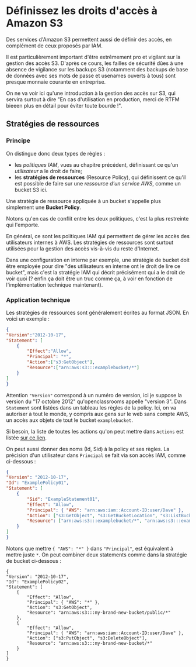 # Définissez les droits d'accès à Amazon S3

Des services d'Amazon S3 permettent aussi de définir des accès, en complément de ceux proposés par IAM.

Il est particulièrement important d'être extrêmement pro et vigilant sur la gestion des accès S3. D'après ce cours, les failles de sécurité dûes à une absence de vigilance sur les backups S3 (notamment des backups de base de données avec ses mots de passe et usenames ouverts à tous) sont presque monnaie courante en entreprise.

On ne va voir ici qu'une introduction à la gestion des accès sur S3, qui servira surtout à dire "En cas d'utilisation en production, merci de RTFM bieeen plus en détail pour éviter toute bourde !".

## Stratégies de ressources

### Principe

On distingue donc deux types de règles :

- les _politiques IAM_, vues au chapitre précédent, définissant ce qu'un _utilisateur_ a le droit de faire;
- les **stratégies de ressources** (Resource Policy), qui définissent ce qu'il est possible de faire sur une _ressource d'un service AWS_, comme un bucket S3 ici.

Une stratégie de ressource appliquée à un bucket s'appelle plus simplement une **Bucket Policy**.

Notons qu'en cas de conflit entre les deux politiques, c'est la plus restreinte qui l'emporte.

En général, ce sont les politiques IAM qui permettent de gérer les accès des utilisateurs internes à AWS. Les stratégies de ressources sont surtout utilisées pour la gestion des accès vis-à-vis du reste d'Internet.

Dans une configuration en interne par exemple, une stratégie de bucket doit être employée pour dire "des utilisateurs en interne ont le droit de lire ce bucket", mais c'est la stratégie IAM qui décrit précisément qui a le droit de voir quoi (? enfin ça doit être un truc comme ça, à voir en fonction de l'implémentation technique maintenant).

### Application technique

Les stratégies de ressources sont généralement écrites au format JSON. En voici un exemple :

```JSON
{
"Version":"2012-10-17",
"Statement": [
    {
        "Effect":"Allow",
        "Principal": "*",
        "Action":["s3:GetObject"],
        "Resource":["arn:aws:s3:::examplebucket/*"]
    }
]
}
```

Attention `"Version"` correspond à un numéro de version, ici je suppose la version du "17 octobre 2012" qu'openclassrooms appelle "version 3".
Dans `Statement` sont listées dans un tableau les règles de la policy. Ici, on va autoriser à tout le monde, y compris aux gens sur le web sans compte AWS, un accès aux objets de tout le bucket `examplebucket`.

Si besoin, la liste de toutes les actions qu'on peut mettre dans `Actions` est listée [sur ce lien](https://docs.aws.amazon.com/fr_fr/AmazonS3/latest/userguide/using-with-s3-actions.html).

On peut aussi donner des noms (Id, Sid) à la policy et ses règles. La précision d'un utilisateur dans `Principal` se fait via son accès IAM, comme ci-dessous :

```JSON
{
"Version": "2012-10-17",
"Id": "ExamplePolicy01",
"Statement": [
    {
        "Sid": "ExampleStatement01",
        "Effect": "Allow",
        "Principal": { "AWS": "arn:aws:iam::Account-ID:user/Dave" },
        "Action": ["s3:GetObject", "s3:GetBucketLocation", "s3:ListBucket"],
        "Resource": ["arn:aws:s3:::examplebucket/*", "arn:aws:s3:::examplebucket"]
    }
]
}
```

Notons que mettre `{ "AWS": "*" }` dans `"Principal"`, est équivalent à mettre juste `*`. On peut combiner deux statements comme dans la stratégie de bucket ci-dessous :

```JS
{
"Version": "2012-10-17",
"Id": "ExamplePolicy02",
"Statement": [
    {
        "Effect": "Allow",
        "Principal": { "AWS": "*" },
        "Action": "s3:GetObject",
        "Resource": "arn:aws:s3:::my-brand-new-bucket/public/*"
    },
    {
        "Effect": "Allow",
        "Principal": { "AWS": "arn:aws:iam::Account-ID:user/Dave" },
        "Action": ["s3:PutObject", "s3:DeleteObject"],
        "Resource": "arn:aws:s3:::my-brand-new-bucket/*"
    }
]
}
```

